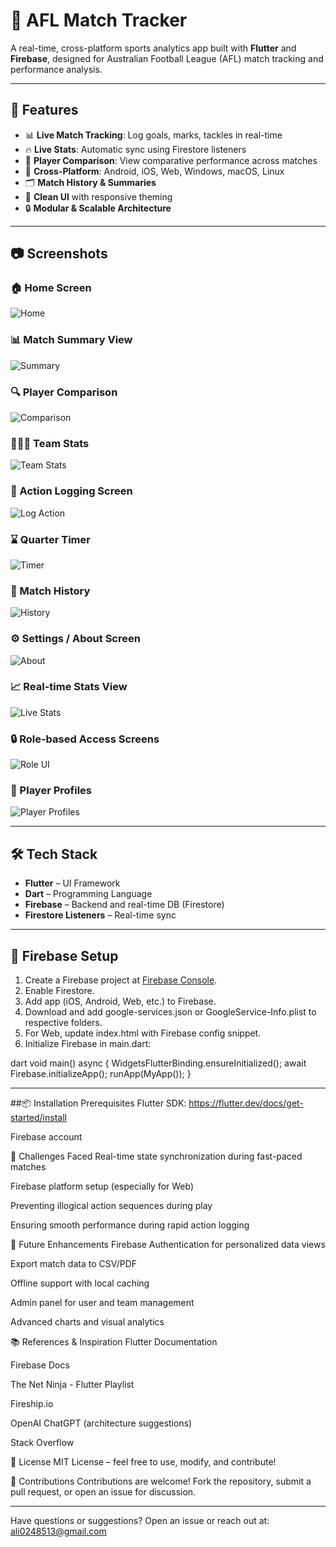 # 📱 AFL Match Tracker

A real-time, cross-platform sports analytics app built with **Flutter** and **Firebase**, designed for Australian Football League (AFL) match tracking and performance analysis.

---

## 🚀 Features

- 📊 **Live Match Tracking**: Log goals, marks, tackles in real-time
- 🔥 **Live Stats**: Automatic sync using Firestore listeners
- 👥 **Player Comparison**: View comparative performance across matches
- 📱 **Cross-Platform**: Android, iOS, Web, Windows, macOS, Linux
- 🗂 **Match History & Summaries**
- 🎨 **Clean UI** with responsive theming
- 🔒 **Modular & Scalable Architecture**

---

## 📷 Screenshots

### 🏠 Home Screen
![Home](https://github.com/user-attachments/assets/5b245a79-c001-492b-8125-737403560308)

### 📊 Match Summary View
![Summary](https://github.com/user-attachments/assets/80a02463-efbf-46a4-b5e9-a7b556050f4c)

### 🔍 Player Comparison
![Comparison](https://github.com/user-attachments/assets/affff6c1-0409-4ea6-81fb-49adbf64a842)

### 🧑‍🤝‍🧑 Team Stats
![Team Stats](https://github.com/user-attachments/assets/0532bc0d-47d2-46ee-9f01-75539c91f8f7)

### 🧾 Action Logging Screen
![Log Action](https://github.com/user-attachments/assets/0e0e94b5-3790-425c-8414-9a6202aced09)

### ⌛ Quarter Timer
![Timer](https://github.com/user-attachments/assets/fc688fa8-eebb-49c5-916b-32579aa1cc1c)

### 📂 Match History
![History](https://github.com/user-attachments/assets/a25098b6-1fe9-4af0-ba2f-0c384f40d138)

### ⚙️ Settings / About Screen
![About](https://github.com/user-attachments/assets/1741456c-d7da-4ea5-b7e4-cb4ede4cb97e)

### 📈 Real-time Stats View
![Live Stats](https://github.com/user-attachments/assets/5d296f29-2966-4079-b538-76b7481cbb60)

### 🔒 Role-based Access Screens
![Role UI](https://github.com/user-attachments/assets/152bea08-89f9-4159-bfdf-870d95523694)

### 📁 Player Profiles
![Player Profiles](https://github.com/user-attachments/assets/bf34b9c0-e4a5-4df6-bb09-bc935349fed4)

---

## 🛠 Tech Stack

- **Flutter** – UI Framework
- **Dart** – Programming Language
- **Firebase** – Backend and real-time DB (Firestore)
- **Firestore Listeners** – Real-time sync

---

## 🔧 Firebase Setup

1. Create a Firebase project at [Firebase Console](https://console.firebase.google.com/).
2. Enable Firestore.
3. Add app (iOS, Android, Web, etc.) to Firebase.
4. Download and add google-services.json or GoogleService-Info.plist to respective folders.
5. For Web, update index.html with Firebase config snippet.
6. Initialize Firebase in main.dart:
   
dart
   void main() async {
     WidgetsFlutterBinding.ensureInitialized();
     await Firebase.initializeApp();
     runApp(MyApp());
   }

---
##📦 Installation
Prerequisites
Flutter SDK: https://flutter.dev/docs/get-started/install

Firebase account

🚧 Challenges Faced
Real-time state synchronization during fast-paced matches

Firebase platform setup (especially for Web)

Preventing illogical action sequences during play

Ensuring smooth performance during rapid action logging

🌱 Future Enhancements
Firebase Authentication for personalized data views

Export match data to CSV/PDF

Offline support with local caching

Admin panel for user and team management

Advanced charts and visual analytics

📚 References & Inspiration
Flutter Documentation

Firebase Docs

The Net Ninja - Flutter Playlist

Fireship.io

OpenAI ChatGPT (architecture suggestions)

Stack Overflow

📄 License
MIT License – feel free to use, modify, and contribute!

🙌 Contributions
Contributions are welcome! Fork the repository, submit a pull request, or open an issue for discussion.


---
Have questions or suggestions? Open an issue or reach out at: ali0248513@gmail.com
